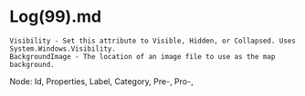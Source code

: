 # Log(99).md

```
Visibility - Set this attribute to Visible, Hidden, or Collapsed. Uses System.Windows.Visibility.
BackgroundImage - The location of an image file to use as the map background.
```

Node:
Id,
Properties,
Label,
Category,
Pre-,
Pro-,
<Behaviors>
  <MouseHoverBehavior HighlightRelated="True" />
</Behaviors>
